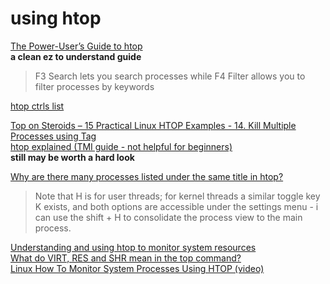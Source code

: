 # using htop

[The Power-User’s Guide to htop](https://www.maketecheasier.com/power-user-guide-htop/)   
**a clean ez to understand guide**   
>F3 Search lets you search processes while F4 Filter allows you to filter processes by keywords

[htop ctrls list](https://devanswers.co/ubuntu-system-monitoring-with-htop/)   

[Top on Steroids – 15 Practical Linux HTOP Examples - 14. Kill Multiple Processes using Tag](https://www.thegeekstuff.com/2011/09/linux-htop-examples)      
[htop explained (TMI guide - not helpful for beginners)](https://peteris.rocks/blog/htop/)      
**still may be worth a hard look**

[Why are there many processes listed under the same title in htop?](https://superuser.com/questions/118086/why-are-there-many-processes-listed-under-the-same-title-in-htop)   
> Note that H is for user threads; for kernel threads a similar toggle key K exists, and both options are accessible under the settings menu -
> i can use the shift + H to consolidate the process view to the main process.

[Understanding and using htop to monitor system resources](https://www.deonsworld.co.za/2012/12/20/understanding-and-using-htop-monitor-system-resources/)   
[What do VIRT, RES and SHR mean in the top command?](https://askubuntu.com/questions/176001/what-do-virt-res-and-shr-mean-in-the-top-command)   
[Linux How To Monitor System Processes Using HTOP (video)](https://youtu.be/YQricgAWUPo)   
